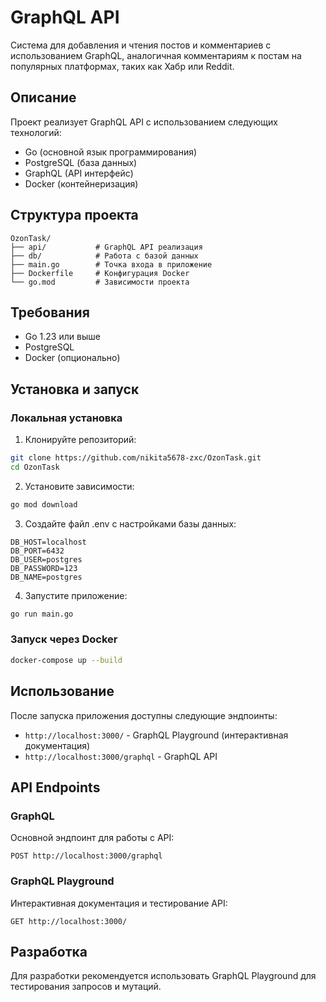# GraphQL API

Система для добавления и чтения постов и комментариев с использованием GraphQL, аналогичная комментариям к постам на популярных платформах, таких как Хабр или Reddit.

## Описание

Проект реализует GraphQL API с использованием следующих технологий:
- Go (основной язык программирования)
- PostgreSQL (база данных)
- GraphQL (API интерфейс)
- Docker (контейнеризация)

## Структура проекта

```
OzonTask/
├── api/           # GraphQL API реализация
├── db/            # Работа с базой данных
├── main.go        # Точка входа в приложение
├── Dockerfile     # Конфигурация Docker
└── go.mod         # Зависимости проекта
```

## Требования

- Go 1.23 или выше
- PostgreSQL
- Docker (опционально)

## Установка и запуск

### Локальная установка

1. Клонируйте репозиторий:
```bash
git clone https://github.com/nikita5678-zxc/OzonTask.git
cd OzonTask
```

2. Установите зависимости:
```bash
go mod download
```

3. Создайте файл .env с настройками базы данных:
```
DB_HOST=localhost
DB_PORT=6432
DB_USER=postgres
DB_PASSWORD=123
DB_NAME=postgres
```

4. Запустите приложение:
```bash
go run main.go
```

### Запуск через Docker

```bash
docker-compose up --build
```

## Использование

После запуска приложения доступны следующие эндпоинты:

- `http://localhost:3000/` - GraphQL Playground (интерактивная документация)
- `http://localhost:3000/graphql` - GraphQL API

## API Endpoints

### GraphQL

Основной эндпоинт для работы с API:
```
POST http://localhost:3000/graphql
```

### GraphQL Playground

Интерактивная документация и тестирование API:
```
GET http://localhost:3000/
```

## Разработка

Для разработки рекомендуется использовать GraphQL Playground для тестирования запросов и мутаций.


